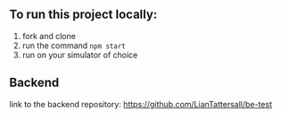 ## To run this project locally:

1. fork and clone
2. run the command `npm start`
3. run on your simulator of choice

## Backend

link to the backend repository: https://github.com/LianTattersall/be-test
